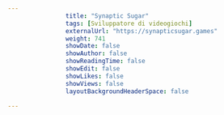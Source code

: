---
                title: "Synaptic Sugar"
                tags: [Sviluppatore di videogiochi]
                externalUrl: "https://synapticsugar.games"
                weight: 741
                showDate: false
                showAuthor: false
                showReadingTime: false
                showEdit: false
                showLikes: false
                showViews: false
                layoutBackgroundHeaderSpace: false
                ---

